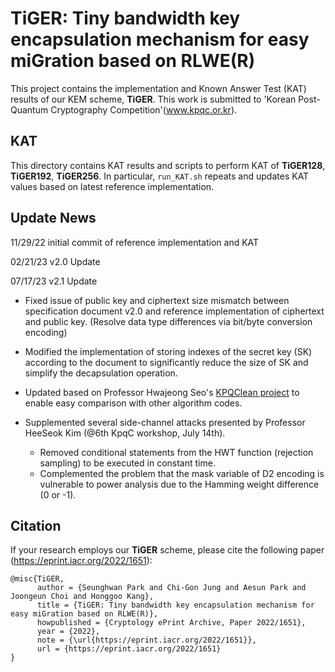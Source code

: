 # TiGER: Tiny bandwidth key encapsulation mechanism for easy miGration based on RLWE(R)

This project contains the implementation and Known Answer Test (KAT) results of our KEM scheme, __TiGER__. This work is submitted to 'Korean Post-Quantum Cryptography Competition'(www.kpqc.or.kr).

## KAT
This directory contains KAT results and scripts to perform KAT of __TiGER128__, __TiGER192__, __TiGER256__.
In particular, ```run_KAT.sh``` repeats and updates KAT values based on latest reference implementation.  


## Update News
11/29/22 initial commit of reference implementation and KAT

02/21/23 v2.0 Update

07/17/23 v2.1 Update
- Fixed issue of public key and ciphertext size mismatch between specification document v2.0 and reference implementation of ciphertext and public key. (Resolve data type differences via bit/byte conversion encoding)
- Modified the implementation of storing indexes of the secret key (SK) according to the document to significantly reduce the size of SK and simplify the decapsulation operation.
- Updated based on Professor Hwajeong Seo's [KPQClean project](https://github.com/kpqc-cryptocraft/KPQClean) to enable easy comparison with other algorithm codes.
- Supplemented several side-channel attacks presented by Professor HeeSeok Kim (@6th KpqC workshop, July 14th).

   - Removed conditional statements from the HWT function (rejection sampling) to be executed in constant time.
   - Complemented the problem that the mask variable of D2 encoding is vulnerable to power analysis due to the Hamming weight difference (0 or -1).


## Citation
If your research employs our __TiGER__ scheme, please cite the following paper (https://eprint.iacr.org/2022/1651):
```
@misc{TiGER,
      author = {Seunghwan Park and Chi-Gon Jung and Aesun Park and Joongeun Choi and Honggoo Kang},
      title = {TiGER: Tiny bandwidth key encapsulation mechanism for easy miGration based on RLWE(R)},
      howpublished = {Cryptology ePrint Archive, Paper 2022/1651},
      year = {2022},
      note = {\url{https://eprint.iacr.org/2022/1651}},
      url = {https://eprint.iacr.org/2022/1651}
}
```
